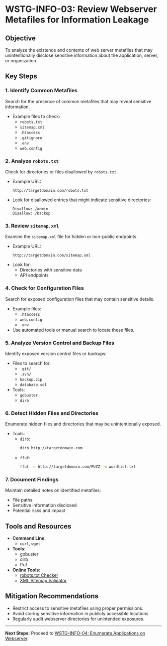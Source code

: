# WSTG-INFO-03: Review Webserver Metafiles for Information Leakage

## Objective
To analyze the existence and contents of web server metafiles that may unintentionally disclose sensitive information about the application, server, or organization.

## Key Steps

### 1. Identify Common Metafiles
Search for the presence of common metafiles that may reveal sensitive information.
- Example files to check:
  - `robots.txt`
  - `sitemap.xml`
  - `.htaccess`
  - `.gitignore`
  - `.env`
  - `web.config`

### 2. Analyze `robots.txt`
Check for directories or files disallowed by `robots.txt`.
- Example URL:
  ```
  http://targetdomain.com/robots.txt
  ```
- Look for disallowed entries that might indicate sensitive directories:
  ```
  Disallow: /admin
  Disallow: /backup
  ```

### 3. Review `sitemap.xml`
Examine the `sitemap.xml` file for hidden or non-public endpoints.
- Example URL:
  ```
  http://targetdomain.com/sitemap.xml
  ```
- Look for:
  - Directories with sensitive data
  - API endpoints

### 4. Check for Configuration Files
Search for exposed configuration files that may contain sensitive details.
- Example files:
  - `.htaccess`
  - `web.config`
  - `.env`
- Use automated tools or manual search to locate these files.

### 5. Analyze Version Control and Backup Files
Identify exposed version control files or backups:
- Files to search for:
  - `.git/`
  - `.svn/`
  - `backup.zip`
  - `database.sql`
- Tools:
  - `gobuster`
  - `dirb`

### 6. Detect Hidden Files and Directories
Enumerate hidden files and directories that may be unintentionally exposed.
- Tools:
  - `dirb`:
    ```bash
    dirb http://targetdomain.com
    ```
  - `ffuf`:
    ```bash
    ffuf -u http://targetdomain.com/FUZZ -w wordlist.txt
    ```

### 7. Document Findings
Maintain detailed notes on identified metafiles:
- File paths
- Sensitive information disclosed
- Potential risks and impact

## Tools and Resources
- **Command Line**:
  - `curl`, `wget`
- **Tools**:
  - gobuster
  - dirb
  - ffuf
- **Online Tools**:
  - [robots.txt Checker](https://www.robotschecker.com/)
  - [XML Sitemap Validator](https://www.xml-sitemaps.com/validate-xml-sitemap.html)

## Mitigation Recommendations
- Restrict access to sensitive metafiles using proper permissions.
- Avoid storing sensitive information in publicly accessible locations.
- Regularly audit webserver directories for unintended exposures.

---

**Next Steps:**
Proceed to [WSTG-INFO-04: Enumerate Applications on Webserver](./WSTG_INFO_04.md).
